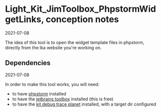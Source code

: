 Light_Kit_JimToolbox_PhpstormWidgetLinks, conception notes
================
2021-07-08

The idea of this tool is to open the widget template files in phpstorm, directly from the lka website you're working on.



Dependencies
-------
2021-07-08

In order to make this tool works, you will need:

- to have [phpstorm](https://www.jetbrains.com/phpstorm/) installed
- to have the [jetbrains toolbox](https://www.jetbrains.com/toolbox-app/) installed (this is free)
- to have the [kit debug trace planet](https://github.com/lingtalfi/Light_Kit_DebugTrace) installed, with a target
  dir configured





